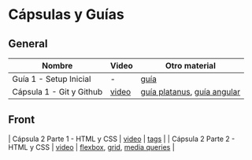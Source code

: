 # Cápsulas y Guías 

## General 
| Nombre        | Video         | Otro material|
| ------------- | ------------- | ------------- |
| Guía 1 - Setup Inicial  | -  | [guía](https://github.com/IIC2513/Syllabus/blob/capsula/0-setup/Proyecto/Capsulas/0%20Setup%20Inicial/Guia%20Setup%20Inicial.md) |
| Cápsula 1 - Git y Github  | [video](https://www.youtube.com/watch?v=uCaIkK-NEd0)  | [guía platanus](https://la-guia.platan.us/setup/configuracion_de_proyectos/git), [guía angular](https://github.com/angular/angular/blob/22b96b9/CONTRIBUTING.md#-commit-message-guidelines) |

## Front
| Cápsula 2 Parte 1 - HTML y CSS | [video](https://youtu.be/ebGNBb6ZN3U)  | [tags](https://www.w3schools.com/tags/) |
| Cápsula 2 Parte 2 - HTML y CSS | [video](https://youtu.be/qzBV24gJJuY)  | [flexbox](https://css-tricks.com/snippets/css/a-guide-to-flexbox/), [grid](https://css-tricks.com/snippets/css/complete-guide-grid/), [media queries](https://www.w3schools.com/css/css_rwd_mediaqueries.asp) |

